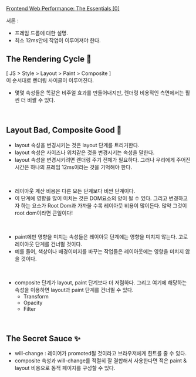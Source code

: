 [Frontend Web Performance: The Essentials [0]](https://medium.com/@matthew.costello/frontend-web-performance-the-essentials-0-61fea500b180)

서론 :

- 프레임 드롭에 대한 설명.
- 최소 12ms안에 작업이 이루어져야 한다.

## The Rendering Cycle 🔁

[ JS > Style > Layout > Paint > Composite ]  
이 순서대로 렌더링 사이클이 이루어진다.

- 몇몇 속성들은 똑같은 비주얼 효과를 만들어내지만, 렌더링 비용적인 측면에서는 훨씬 더 비쌀 수 있다.

<br>

## Layout Bad, Composite Good 📢

- layout 속성을 변경시키는 것은 layout 단계를 트리거한다.
- layout 속성은 사이즈나 위치같은 것을 변경시키는 속성을 말한다.
- layout 속성을 변경시키려면 렌더링 주기 전체가 필요하다. 그러나 우리에게 주어진 시간은 하나의 프레임 12ms이라는 것을 기억해야 한다.

<br>

- 레이아웃 계산 비용은 다른 모든 단계보다 비싼 단계이다.
- 이 단계에 영향을 많이 미치는 것은 DOM요소의 양이 될 수 있다. 그리고 변경하고자 하는 요소가 Root Dom과 가까울 수록 레이아웃 비용이 많이든다. 많약 그것이 root dom이라면 큰일이다!

<br>

- paint에만 영향을 미치는 속성들은 레이아웃 단계에는 영향을 미치지 않는다. 고로 레이아웃 단계를 건너뛸 것이다.
- 예를 들어, 색상이나 배경이미지를 바꾸는 작업들은 레이아웃에는 영향을 미치지 않을 것이다.

<br>

- composite 단계가 layout, paint 단계보다 더 저렴하다. 그리고 여기에 해당하는 속성을 이용하면 layout과 paint 단계를 건너뛸 수 있다.
  - Transform
  - Opacity
  - Filter

<br>

## The Secret Sauce ✨

- will-change : 레이어가 promoted될 것이라고 브라우저에게 힌트를 줄 수 있다.
- composite 속성과 will-change를 적절히 잘 결합해서 사용한다면 적은 paint & layout 비용으로 동적 페이지를 구성할 수 있다.

<br>
